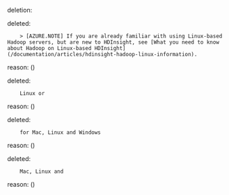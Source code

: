 deletion:

deleted:

		> [AZURE.NOTE] If you are already familiar with using Linux-based Hadoop servers, but are new to HDInsight, see [What you need to know about Hadoop on Linux-based HDInsight](/documentation/articles/hdinsight-hadoop-linux-information).

reason: ()

deleted:

		Linux or

reason: ()

deleted:

		for Mac, Linux and Windows

reason: ()

deleted:

		Mac, Linux and

reason: ()

